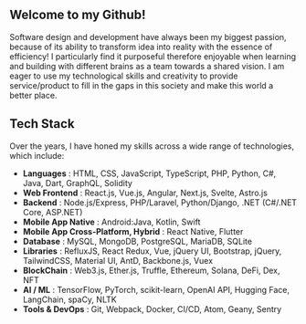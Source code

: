 ## Welcome to my Github!

<p>
Software design and development have always been my biggest passion, because of its ability to transform idea into reality with the essence of efficiency! I particularly find it purposeful therefore enjoyable when learning and building with different brains as a team towards a shared vision. I am eager to use my technological skills and creativity to provide service/product to fill in the gaps in this society and make this world a better place.</p>


## Tech Stack

<p>Over the years, I have honed my skills across a wide range of technologies, which include:</p>

- <b>Languages</b> : HTML, CSS, JavaScript, TypeScript, PHP, Python, C#, Java, Dart, GraphQL, Solidity
- <b>Web Frontend</b> : React.js, Vue.js, Angular, Next.js, Svelte, Astro.js
- <b>Backend</b> : Node.js/Express, PHP/Laravel, Python/Django, .NET (C#/.NET Core, ASP.NET)
- <b>Mobile App Native</b> : Android:Java, Kotlin, Swift
- <b>Mobile App Cross-Platform, Hybrid</b> : React Native, Flutter
- <b>Database</b> : MySQL, MongoDB, PostgreSQL, MariaDB, SQLite
- <b>Libraries</b> : RefluxJS, React Redux, Vue, jQuery UI, Bootstrap, jQuery, TailwindCSS, Material UI, AntD, Backbone.js, Vuex
- <b>BlockChain</b> : Web3.js, Ether.js, Truffle, Ethereum, Solana, DeFi, Dex, NFT
- <b>AI / ML</b> : TensorFlow, PyTorch, scikit-learn, OpenAI API, Hugging Face, LangChain, spaCy, NLTK
- <b>Tools & DevOps</b> : Git, Webpack, Docker, CI/CD, Atom, Geany, Sentry
